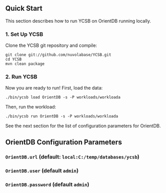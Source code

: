 ## Quick Start

This section describes how to run YCSB on OrientDB running locally. 

### 1. Set Up YCSB

Clone the YCSB git repository and compile:

    git clone git://github.com/nuvolabase/YCSB.git
    cd YCSB
    mvn clean package

### 2. Run YCSB
    
Now you are ready to run! First, load the data:

    ./bin/ycsb load OrientDB -s -P workloads/workloada

Then, run the workload:

    ./bin/ycsb run OrientDB -s -P workloads/workloada

See the next section for the list of configuration parameters for OrientDB.

## OrientDB Configuration Parameters

### `OrientDB.url` (default: `local:C:/temp/databases/ycsb`)

### `OrientDB.user` (default `admin`)

### `OrientDB.password` (default `admin`)
